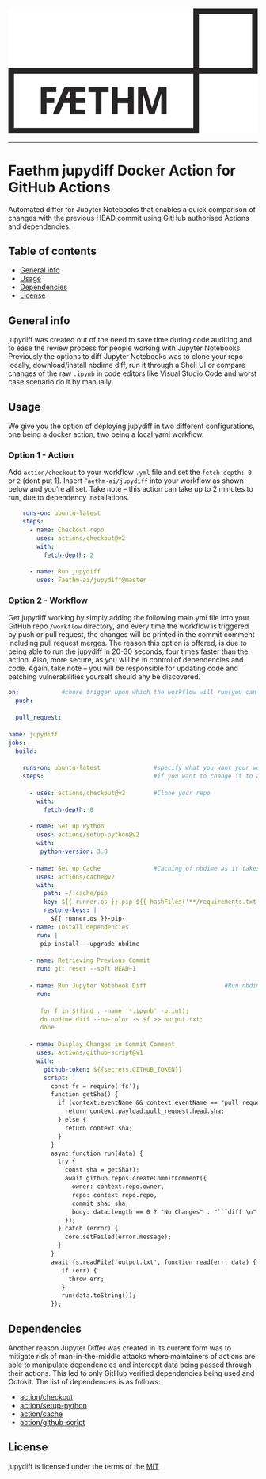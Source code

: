 <div align="center">
  <img src="logo.png">
</div>

-----------------

# Faethm jupydiff Docker Action for GitHub Actions
Automated differ for Jupyter Notebooks that enables a quick comparison of changes with the previous HEAD commit using GitHub authorised Actions and dependencies.

## Table of contents
* [General info](#general-info)
* [Usage](#Usage)
* [Dependencies](#dependencies)
* [License](#license)

## General info
jupydiff was created out of the need to save time during code auditing and to ease the review process for people working with Jupyter Notebooks. Previously the options to diff Jupyter Notebooks was to clone your repo locally, download/install nbdime diff, run it through a Shell UI or compare changes of the raw `.ipynb` in code editors like Visual Studio Code and worst case scenario do it by manually.

## Usage
We give you the option of deploying jupydiff in two different configurations, one being a docker action, two being a local yaml workflow.
### Option 1 - Action
Add `action/checkout` to your workflow `.yml` file and set the `fetch-depth: 0` or `2` (dont put 1). Insert `Faethm-ai/jupydiff` into your workflow as shown below and you’re all set. Take note – this action can take up to 2 minutes to run, due to dependency installations.

```yaml
    runs-on: ubuntu-latest
    steps:
      - name: Checkout repo
        uses: actions/checkout@v2
        with:
          fetch-depth: 2
        
      - name: Run jupydiff
        uses: Faethm-ai/jupydiff@master
```
### Option 2 - Workflow
Get jupydiff working by simply adding the following main.yml file into your GitHub repo `/workflow` directory, and every time the workflow is triggered by push or pull request, the changes will be printed in the commit comment including pull request merges. The reason this option is offered, is due to being able to run the jupydiff in 20-30 seconds, four times faster than the action. Also, more secure, as you will be in control of dependencies and code. Again, take note – you will be responsible for updating code and patching vulnerabilities yourself should any be discovered.
```yaml
on:            #chose trigger upon which the workflow will run(you can add custom ones if you want)
  push:

  pull_request:
  
name: jupydiff
jobs:
  build:

    runs-on: ubuntu-latest               #specify what you want your workflow to run on, currently its running on the latest Ubuntu virtual environment
    steps:                               #if you want to change it to a diffrent VM or local hosting check "https://docs.github.com/en/actions/hosting-your-own-runners" 
                                                                                        #and "https://github.com/actions/virtual-environments"
      - uses: actions/checkout@v2        #Clone your repo
        with:
          fetch-depth: 0

      - name: Set up Python               
        uses: actions/setup-python@v2
        with:
         python-version: 3.8
       
      - name: Set up Cache               #Caching of nbdime as it takes longer to install than to fetch from cache
        uses: actions/cache@v2
        with:
          path: ~/.cache/pip
          key: ${{ runner.os }}-pip-${{ hashFiles('**/requirements.txt') }}
          restore-keys: |
            ${{ runner.os }}-pip-
      - name: Install dependencies
        run: |
         pip install --upgrade nbdime
         
      - name: Retrieving Previous Commit
        run: git reset --soft HEAD~1

      - name: Run Jupyter Notebook Diff                      #Run nbdime diff on all jupyter notebook files
        run: 
         
         for f in $(find . -name '*.ipynb' -print); 
         do nbdime diff --no-color -s $f >> output.txt;
         done
       
      - name: Display Changes in Commit Comment
        uses: actions/github-script@v1
        with:
          github-token: ${{secrets.GITHUB_TOKEN}}
          script: |
            const fs = require('fs');
            function getSha() {
              if (context.eventName && context.eventName == "pull_request") {
                return context.payload.pull_request.head.sha;
              } else {
                return context.sha;
              }
            }
            async function run(data) {
              try {
                const sha = getSha();
                await github.repos.createCommitComment({
                  owner: context.repo.owner,
                  repo: context.repo.repo,
                  commit_sha: sha,
                  body: data.length == 0 ? "No Changes" : "```diff \n" + data + " ```"
                });
              } catch (error) {
                core.setFailed(error.message);
              }
            }  
            await fs.readFile('output.txt', function read(err, data) {
               if (err) {
                 throw err;
               }
               run(data.toString());
            });
```

## Dependencies
Another reason Jupyter Differ was created in its current form was to mitigate risk of man-in-the-middle attacks where maintainers of actions are able to manipulate dependencies and intercept data being passed through their actions. This led to only GitHub verified dependencies being used and Octokit. The list of dependencies is as follows:
* [action/checkout](https://github.com/actions/checkout)
* [action/setup-python](https://github.com/actions/setup-python)
* [action/cache](https://github.com/actions/cache)
* [action/github-script](https://github.com/actions/github-script)

## License
jupydiff is licensed under the terms of the [MIT](LICENSE)
